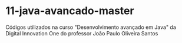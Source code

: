 # 11-java-avancado-master
Códigos utilizados na curso "Desenvolvimento avançado em Java" da Digital Innovation One do professor João Paulo Oliveira Santos
